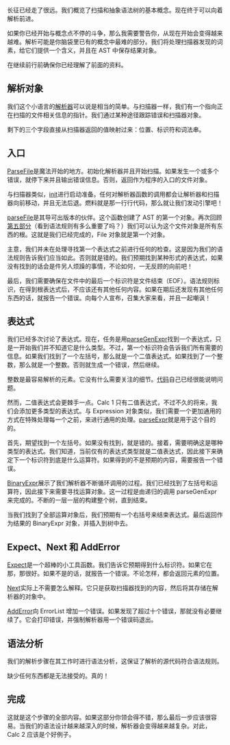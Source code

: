 长征已经走了很远。我们概览了扫描和抽象语法树的基本概念。现在终于可以向着解析前进。

如果你已经开始与概念点不停的斗争，那么我需要警告你，从现在开始会变得越来越难。解析可能是你脑袋里已有的概念中最难的部分。我们将处理扫描器发现的词素，给它们提供一个含义，并且在 AST 中保存结果对象。

在继续前行前确保你已经理解了前面的资料。

## 解析对象

我们这个小语言的[解析器](https://github.com/rthornton128/calc/blob/calc1/parse/parse.go)可以说是相当的简单。与扫描器一样，我们有一个指向正在扫描的文件相关信息的指针。我们通过某种途径跟踪错误和扫描器对象。

剩下的三个字段直接从扫描器返回的值映射过来：位置、标识符和词法串。

## 入口

[ParseFile](https://github.com/rthornton128/calc/blob/calc1/parse/parse.go#L18)是魔法开始的地方。初始化解析器并且开始扫描。如果发生一个或多个错误，就停下来并且输出错误信息。否则，返回作为程序的入口的文件对象。

与扫描器类似，[init](https://github.com/rthornton128/calc/blob/calc1/parse/parse.go#L56)进行启动准备。任何对解析器函数的调用都会让解析器和扫描器向前移动，并且无法后退。燃料就是那一行行代码，那么就让我们发动引擎吧！

[parseFile](https://github.com/rthornton128/calc/blob/calc1/parse/parse.go#L126)是其导可出版本的伙伴。这个函数创建了 AST 的第一个对象。再次回顾[第五部分](http://mikespook.com/2014/05/%e7%bf%bb%e8%af%91%e7%bc%96%e8%af%91%e5%99%a85-%e8%af%ad%e8%a8%80%e8%a7%84%e6%a0%bc%e8%af%b4%e6%98%8e%e4%b9%a6/)（看到语法规则有多么重要了吗？）我们可以认为这个文件对象是所有东西的根。这就是我们已经完成的，File 对象就是第一个对象。

主意，我们并未在处理寻找第一个表达式之前进行任何的检查。这是因为我们的语法规则告诉我们应当如此。否则就是错的。我们预期找到某种形式的表达式，如果没有找到的话会是件另人烦躁的事情，不论如何，一无反顾的向前吧！

最后，我们需要确保在文件中的最后一个标识符是文件结束（EOF）。语法规则标识，在得到根表达式后，不应该还有其他任何内容。如果在期后还发现有其他任何东西的话，就报告一个错误。向每个人宣布，召集大家来看，并且一起嘲讽！

## 表达式

我们已经多次讨论了表达式。现在，任务是用[parseGenExpr](https://github.com/rthornton128/calc/blob/calc1/parse/parse.go#L94)找到一个表达式，只是一开始我们并不知道它是什么类型。不过，第一个标识符会告诉我们所有需要的信息。如果我们找到了一个左括号，那么就是一个二值表达式。如果找到了一个整数，那么就是一个整数。否则就生成一个错误，然后继续。

整数是最容易解析的元素。它没有什么需要关注的细节。[代码](https://github.com/rthornton128/calc/blob/calc1/parse/parse.go#L66)自己已经很能说明问题。

然而，二值表达式会更棘手一点。Calc 1 只有二值表达式，不过不久的将来，我们会添加更多类型的表达式。与 Expression 对象类似，我们需要一个更加通用的方式在特殊处理每一个之前，来进行通用的处理。[parseExpr](https://github.com/rthornton128/calc/blob/calc1/parse/parse.go#L112)就是用于这个目的的。

首先，期望找到一个左括号。如果没有找到，就是错的。接着，需要明确这是哪种类型的表达式。我们知道，当前仅有的表达式类型就是二值表达式，因此接下来确定下一个标识符到底是什么运算符。如果得到的不是预期的内容，需要报告一个错误。

[BinaryExpr](https://github.com/rthornton128/calc/blob/calc1/parse/parse.go#L70)展示了我们解析器不断循环调用的过程。我们已经找到了左括号和运算符，因此接下来需要寻找运算对象。这一过程是由递归的调用 parseGenExpr 来完成的。不断的一层一层的构建整个树，直到结束。

当我们找到了全部运算对象后，我们预期有一个右括号来结束表达式。最后返回作为结果的 BinaryExpr 对象，并插入到树中去。

## Expect、Next 和 AddError

[Expect](https://github.com/rthornton128/calc/blob/calc1/parse/parse.go#L47)是一个超棒的小工具函数。我们告诉它预期得到什么标识符。如果它在那，那很好。如果不是的话，就报告一个错误。不论怎样，都会返回元素的位置。

[Next](https://github.com/rthornton128/calc/blob/calc1/parse/parse.go#L62)实际上不需要怎么解释。它只是获取扫描器找到的内容，然后将其存储在解析器的对象中。

[AddError](https://github.com/rthornton128/calc/blob/calc1/parse/parse.go#L39)向 ErrorList 增加一个错误。如果发现了超过十个错误，那就没有必要继续了。它会打印错误，并强制解析器用一个错误码退出。

## 语法分析

我们的解析步骤在其工作时进行语法分析，这保证了解析的源代码符合语法规则。

缺少任何东西都是无法接受的。真的！

## 完成

这就是这个步骤的全部内容。如果这部分你领会得不错，那么最后一步应该很容易。当我们的语法设计越来越深入的时候，解析器会变得越来越复杂。对此，Calc 2 应该是个好例子。

